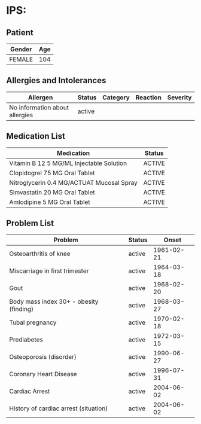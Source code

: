 # IPS:

## Patient

|Gender|Age|
|---|---|
|FEMALE|104|

## Allergies and Intolerances

|Allergen|Status|Category|Reaction|Severity|
|---|---|---|---|---|
|No information about allergies|active||||

## Medication List

|Medication|Status|
|---|---|
|Vitamin B 12 5 MG/ML Injectable Solution|ACTIVE|
|Clopidogrel 75 MG Oral Tablet|ACTIVE|
|Nitroglycerin 0.4 MG/ACTUAT Mucosal Spray|ACTIVE|
|Simvastatin 20 MG Oral Tablet|ACTIVE|
|Amlodipine 5 MG Oral Tablet|ACTIVE|

## Problem List

|Problem|Status|Onset|
|---|---|---|
|Osteoarthritis of knee|active|1961-02-21|
|Miscarriage in first trimester|active|1964-03-18|
|Gout|active|1968-02-20|
|Body mass index 30+ - obesity (finding)|active|1968-03-27|
|Tubal pregnancy|active|1970-02-18|
|Prediabetes|active|1972-03-15|
|Osteoporosis (disorder)|active|1990-06-27|
|Coronary Heart Disease|active|1996-07-31|
|Cardiac Arrest|active|2004-06-02|
|History of cardiac arrest (situation)|active|2004-06-02|
